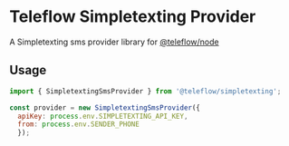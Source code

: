 # Teleflow Simpletexting Provider

A Simpletexting sms provider library for [@teleflow/node](https://github.com/khulnasoft/teleflow)

## Usage

```javascript
import { SimpletextingSmsProvider } from '@teleflow/simpletexting';

const provider = new SimpletextingSmsProvider({
  apiKey: process.env.SIMPLETEXTING_API_KEY,
  from: process.env.SENDER_PHONE
  });
```
